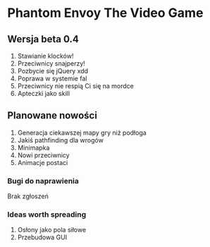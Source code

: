# Phantom Envoy The Video Game

## Wersja beta 0.4
1. Stawianie klocków!
2. Przeciwnicy snajperzy!
3. Pozbycie się jQuery xdd
4. Poprawa w systemie fal
5. Przeciwnicy nie respią Ci się na mordce
6. Apteczki jako skill

## Planowane nowości
1. Generacja ciekawszej mapy gry niż podłoga
2. Jakiś pathfinding dla wrogów
3. Minimapka
4. Nowi przeciwnicy
5. Animacje postaci

### Bugi do naprawienia
Brak zgłoszeń

### Ideas worth spreading
1. Osłony jako pola siłowe
3. Przebudowa GUI